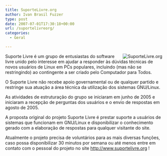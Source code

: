 ```yaml
---
title: SuporteLivre.org
author: Ivan Brasil Fuzzer
type: post
date: 2007-07-01T17:30:18+00:00
url: /suportelivreorg/
categories:
  - Geral

---
```

<img src='http://www.fuzzer.com.br/ubuntero/wp-content/uploads/2007/07/bannersuportelivre9gqjpg.png' alt='SuporteLivre.org'  align="right" />Suporte Livre é um grupo de entusiastas do software livre unido pelo interesse em ajudar a responder às dúvidas técnicas de novos usuários de Linux em PCs populares, incluindo (mas não se restringindo) ao contingente a ser criado pelo Computador para Todos.

O Suporte Livre não recebe apoio governamental ou de qualquer partido e restringe sua atuação a área técnica da utilização dos sistemas GNU/Linux.

As atividades de estruturação do grupo se iniciaram em junho de 2005 e iniciaram a recepção de perguntas dos usuários e o envio de respostas em agosto de 2005.

A proposta original do projeto Suporte Livre é prestar suporte a usuários de sistemas que funcionam em GNU/Linux e disponibilizar o conhecimento gerado com a elaboração de respostas para qualquer visitante do site.

Atualmente o projeto precisa de voluntários para as mais diversas funções, caso possa disponibilizar 30 minutos por semana ou até menos entre em contato com o pessoal do projeto no site <http://www.suportelivre.org> !
